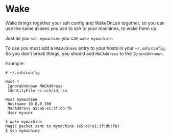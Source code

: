 # Wake
Wake brings together your ssh config and WakeOnLan together,
so you can use the same aliases you use to ssh to your machines,
to wake them up.

Just as you `ssh mymachine` you can `wake mymachine`.

To use you must add a `MACAddress` entry to your hosts in your `~/.ssh/config`.
So you don't break things, you should add `MACAddress` to the `IgnoreUnknown`.

Example:

```
# ~/.ssh/config

Host *
 IgnoreUnknown MACAddress
 IdentityFile ~/.ssh/id_rsa

Host mymachine
 Hostname 10.0.0.100
 MacAddress a5:a6:e1:3f:db:f8
 User myuser
```

```console
$ wake mymachine
Magic packet sent to mymachine (a5:a6:e1:3f:db:f8)
$ ssh mymachine
```
